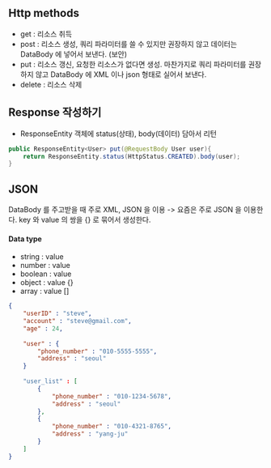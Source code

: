 ## Http methods
- get : 리소스 취득
- post : 리소스 생성, 쿼리 파라미터를 쓸 수 있지만 권장하지 않고 데이터는 DataBody 에 넣어서 보낸다. (보안)
- put : 리소스 갱신, 요청한 리소스가 없다면 생성. 마찬가지로 쿼리 파라미터를 권장하지 않고 DataBody 에 XML 이나 json 형태로 실어서 보낸다.
- delete : 리소스 삭제


## Response 작성하기 
- ResponseEntity 객체에 status(상태), body(데이터) 담아서 리턴

```java
public ResponseEntity<User> put(@RequestBody User user){
    return ResponseEntity.status(HttpStatus.CREATED).body(user);
}
```

## JSON

DataBody 를 주고받을 때 주로 XML, JSON 을 이용 -> 요즘은 주로 JSON 을 이용한다. 
key 와 value 의 쌍을 {} 로 묶어서 생성한다.

#### Data type 
- string : value
- number : value
- boolean : value
- object : value {}
- array : value []

```JSON
{
    "userID" : "steve",
    "account" : "steve@gmail.com",
    "age" : 24,
    
    "user" : {
        "phone_number" : "010-5555-5555",
        "address" : "seoul"
    }
    
    "user_list" : [
        {
            "phone_number" : "010-1234-5678",
            "address" : "seoul"
        },
        {
            "phone_number" : "010-4321-8765",
            "address" : "yang-ju"
        }
    ]
}
```
